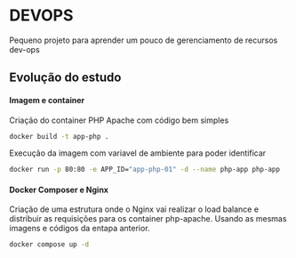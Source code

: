 # DEVOPS
Pequeno projeto para aprender  um pouco de gerenciamento de recursos dev-ops

## Evolução do estudo

#### Imagem e container
Criação do container PHP Apache com código bem simples
```bash
docker build -t app-php .
```

Execução da imagem com variavel de ambiente para poder identificar
```bash
docker run -p 80:80 -e APP_ID="app-php-01" -d --name php-app php-app
```

#### Docker Composer e Nginx
Criação de uma estrutura onde o Nginx vai realizar o load balance e distribuir as requisições para os container php-apache.
Usando as mesmas imagens e códigos da entapa anterior.
```bash
docker compose up -d
```